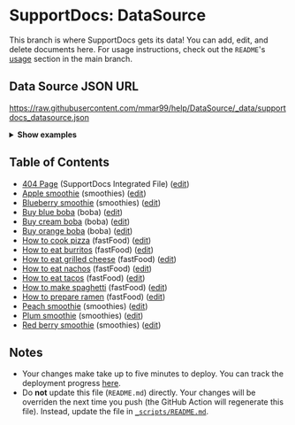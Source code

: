 # SupportDocs: DataSource
This branch is where SupportDocs gets its data! You can add, edit, and delete documents here. For usage instructions, check out the `README`'s [usage](https://github.com/aheze/SupportDocs#using-the-github-repository) section in the main branch.

## Data Source JSON URL
<a href="https://raw.githubusercontent.com/mmar99/help/DataSource/_data/supportdocs_datasource.json">https://raw.githubusercontent.com/mmar99/help/DataSource/_data/supportdocs_datasource.json</a>

<details markdown="1">
<summary><strong>Show examples</strong></summary>

<hr>

### SwiftUI
```swift
struct SwiftUIExampleView_MinimalCode: View {
    let dataSource = URL(string: "https://raw.githubusercontent.com/mmar99/help/DataSource/_data/supportdocs_datasource.json")!
    @State var supportDocsPresented = false
    
    var body: some View {
        Button("Present SupportDocs from SwiftUI!") { supportDocsPresented = true }
        .sheet(isPresented: $supportDocsPresented, content: {
            SupportDocsView(dataSource: dataSource, isPresented: $supportDocsPresented)
        })
    }
}
```

### UIKit
```swift
class UIKitExampleController_MinimalCode: UIViewController {
    /**
    Connect this inside the storyboard.
    
    This is just for demo purposes, so it's not connected yet.
    */
    @IBAction func presentButtonPressed(_ sender: Any) {
        let dataSource = URL(string: "https://raw.githubusercontent.com/mmar99/help/DataSource/_data/supportdocs_datasource.json")!
    
        let supportDocsViewController = SupportDocsViewController(dataSource: dataSource)
        self.present(supportDocsViewController, animated: true, completion: nil)
    }
}
```

<hr>

</details>

## Table of Contents
- [404 Page](https://mmar99.github.io/help/404) (SupportDocs Integrated File) ([edit](https://github.com/mmar99/help/edit/DataSource/help/404.md))
- [Apple smoothie](https://mmar99.github.io/help/Sample-Smoothies/Apple) (smoothies) ([edit](https://github.com/mmar99/help/edit/DataSource/Sample-Smoothies/Apple.md))
- [Blueberry smoothie](https://mmar99.github.io/help/Sample-Smoothies/Blueberry) (smoothies) ([edit](https://github.com/mmar99/help/edit/DataSource/Sample-Smoothies/Blueberry.md))
- [Buy blue boba](https://mmar99.github.io/help/Sample-Boba/BuyBlueBoba) (boba) ([edit](https://github.com/mmar99/help/edit/DataSource/Sample-Boba/BuyBlueBoba.md))
- [Buy cream boba](https://mmar99.github.io/help/Sample-Boba/BuyCreamBoba) (boba) ([edit](https://github.com/mmar99/help/edit/DataSource/Sample-Boba/BuyCreamBoba.md))
- [Buy orange boba](https://mmar99.github.io/help/Sample-Boba/BuyOrangeBoba) (boba) ([edit](https://github.com/mmar99/help/edit/DataSource/Sample-Boba/BuyOrangeBoba.md))
- [How to cook pizza](https://mmar99.github.io/help/Sample-FastFood/HowToCookPizza) (fastFood) ([edit](https://github.com/mmar99/help/edit/DataSource/Sample-FastFood/HowToCookPizza.md))
- [How to eat burritos](https://mmar99.github.io/help/Sample-FastFood/HowToEatBurritos) (fastFood) ([edit](https://github.com/mmar99/help/edit/DataSource/Sample-FastFood/HowToEatBurritos.md))
- [How to eat grilled cheese](https://mmar99.github.io/help/Sample-FastFood/HowToEatGrilledCheese) (fastFood) ([edit](https://github.com/mmar99/help/edit/DataSource/Sample-FastFood/HowToEatGrilledCheese.md))
- [How to eat nachos](https://mmar99.github.io/help/Sample-FastFood/HowToEatNachos) (fastFood) ([edit](https://github.com/mmar99/help/edit/DataSource/Sample-FastFood/HowToEatNachos.md))
- [How to eat tacos](https://mmar99.github.io/help/Sample-FastFood/HowToEatTacos) (fastFood) ([edit](https://github.com/mmar99/help/edit/DataSource/Sample-FastFood/HowToEatTacos.md))
- [How to make spaghetti](https://mmar99.github.io/help/Sample-FastFood/HowToMakeSpaghetti) (fastFood) ([edit](https://github.com/mmar99/help/edit/DataSource/Sample-FastFood/HowToMakeSpaghetti.md))
- [How to prepare ramen](https://mmar99.github.io/help/Sample-FastFood/HowToPrepareRamen) (fastFood) ([edit](https://github.com/mmar99/help/edit/DataSource/Sample-FastFood/HowToPrepareRamen.md))
- [Peach smoothie](https://mmar99.github.io/help/Sample-Smoothies/Peach) (smoothies) ([edit](https://github.com/mmar99/help/edit/DataSource/Sample-Smoothies/Peach.md))
- [Plum smoothie](https://mmar99.github.io/help/Sample-Smoothies/Plum) (smoothies) ([edit](https://github.com/mmar99/help/edit/DataSource/Sample-Smoothies/Plum.md))
- [Red berry smoothie](https://mmar99.github.io/help/Sample-Smoothies/RedBerries) (smoothies) ([edit](https://github.com/mmar99/help/edit/DataSource/Sample-Smoothies/RedBerries.md))


## Notes
- Your changes make take up to five minutes to deploy. You can track the deployment progress [here](https://github.com/mmar99/help/deployments/activity_log?environment=github-pages).
- Do **not** update this file (`README.md`) directly. Your changes will be overriden the next time you push (the GitHub Action will regenerate this file). Instead, update the file in [`_scripts/README.md`](https://github.com/mmar99/help/edit/DataSource/_scripts/README.md). 